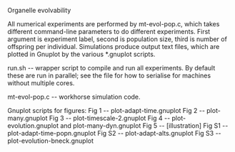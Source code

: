 Organelle evolvability

All numerical experiments are performed by mt-evol-pop.c, which takes different command-line parameters to do different experiments. First argument is experiment label, second is population size, third is number of offspring per individual. Simulations produce output text files, which are plotted in Gnuplot by the various *.gnuplot scripts.

run.sh -- wrapper script to compile and run all experiments. By default these are run in parallel; see the file for how to serialise for machines without multiple cores.

mt-evol-pop.c -- workhorse simulation code.

Gnuplot scripts for figures:
  Fig 1 --  plot-adapt-time.gnuplot
  Fig 2 --  plot-many.gnuplot
  Fig 3 --  plot-timescale-2.gnuplot
  Fig 4 --  plot-evolution.gnuplot and plot-many-dyn.gnuplot
  Fig 5 --  [illustration]
  Fig S1 -- plot-adapt-time-popn.gnuplot
  Fig S2 -- plot-adapt-alts.gnuplot
  Fig S3 -- plot-evolution-bneck.gnuplot